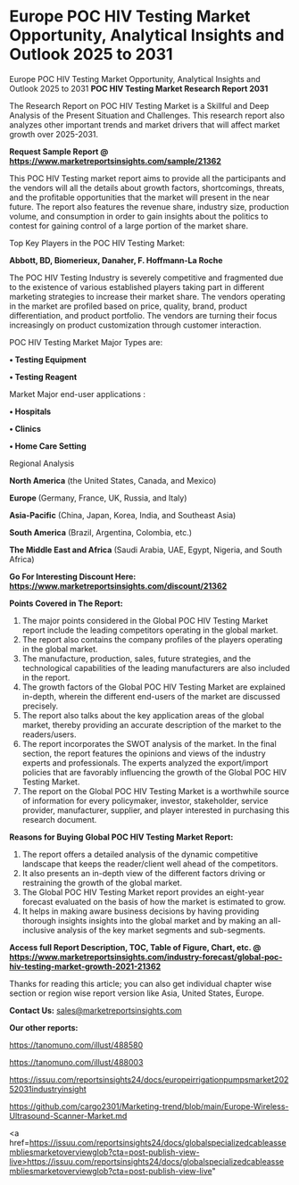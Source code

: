 # Europe POC HIV Testing Market Opportunity, Analytical Insights and Outlook 2025 to 2031
 Europe POC HIV Testing Market Opportunity, Analytical Insights and Outlook 2025 to 2031
<strong>POC HIV Testing Market Research Report 2031</strong>

The Research Report on POC HIV Testing Market is a Skillful and Deep Analysis of the Present Situation and Challenges. This research report also analyzes other important trends and market drivers that will affect market growth over 2025-2031.

<strong>Request Sample Report @ <a href=https://www.marketreportsinsights.com/sample/21362>https://www.marketreportsinsights.com/sample/21362</a></strong>

This POC HIV Testing market report aims to provide all the participants and the vendors will all the details about growth factors, shortcomings, threats, and the profitable opportunities that the market will present in the near future. The report also features the revenue share, industry size, production volume, and consumption in order to gain insights about the politics to contest for gaining control of a large portion of the market share.

Top Key Players in the POC HIV Testing Market:

<strong>Abbott, BD, Biomerieux, Danaher, F. Hoffmann-La Roche</strong>

The POC HIV Testing Industry is severely competitive and fragmented due to the existence of various established players taking part in different marketing strategies to increase their market share. The vendors operating in the market are profiled based on price, quality, brand, product differentiation, and product portfolio. The vendors are turning their focus increasingly on product customization through customer interaction.

POC HIV Testing Market Major Types are:

<strong>• Testing Equipment

• Testing Reagent</strong>

Market Major end-user applications :

<strong>• Hospitals

• Clinics

• Home Care Setting</strong>

Regional Analysis

</u><strong><b>North America</b></strong> (the United States, Canada, and Mexico)

<strong><b>Europe </b></strong>(Germany, France, UK, Russia, and Italy)

<strong><b>Asia-Pacific</b></strong> (China, Japan, Korea, India, and Southeast Asia)

<strong><b>South America</b></strong> (Brazil, Argentina, Colombia, etc.)

<strong><b>The Middle East and Africa</b></strong> (Saudi Arabia, UAE, Egypt, Nigeria, and South Africa)

<strong>Go For Interesting Discount Here: <a href=https://www.marketreportsinsights.com/discount/21362>https://www.marketreportsinsights.com/discount/21362</a></strong>

<strong>Points Covered in The Report:</strong>
<ol>
  <li>The major points considered in the Global POC HIV Testing Market report include the leading competitors operating in the global market.</li>
  <li>The report also contains the company profiles of the players operating in the global market.</li>
  <li>The manufacture, production, sales, future strategies, and the technological capabilities of the leading manufacturers are also included in the report.</li>
  <li>The growth factors of the Global POC HIV Testing Market are explained in-depth, wherein the different end-users of the market are discussed precisely.</li>
  <li>The report also talks about the key application areas of the global market, thereby providing an accurate description of the market to the readers/users.</li>
  <li>The report incorporates the SWOT analysis of the market. In the final section, the report features the opinions and views of the industry experts and professionals. The experts analyzed the export/import policies that are favorably influencing the growth of the Global POC HIV Testing Market.</li>
  <li>The report on the Global POC HIV Testing Market is a worthwhile source of information for every policymaker, investor, stakeholder, service provider, manufacturer, supplier, and player interested in purchasing this research document.</li>
</ol>
<strong>Reasons for Buying Global POC HIV Testing Market Report:</strong>

<ol>
  <li>The report offers a detailed analysis of the dynamic competitive landscape that keeps the reader/client well ahead of the competitors.</li>
  <li>It also presents an in-depth view of the different factors driving or restraining the growth of the global market.</li>
  <li>The Global POC HIV Testing Market report provides an eight-year forecast evaluated on the basis of how the market is estimated to grow.</li>
  <li>It helps in making aware business decisions by having providing thorough insights insights into the global market and by making an all-inclusive analysis of the key market segments and sub-segments.</li>
</ol>
<strong>Access full Report Description, TOC, Table of Figure, Chart, etc. @ <a href=https://www.marketreportsinsights.com/industry-forecast/global-poc-hiv-testing-market-growth-2021-21362>https://www.marketreportsinsights.com/industry-forecast/global-poc-hiv-testing-market-growth-2021-21362</a></strong>


Thanks for reading this article; you can also get individual chapter wise section or region wise report version like Asia, United States, Europe.

<strong>Contact Us:</strong>
sales@marketreportsinsights.com

<strong>Our other reports:</strong>

<a href=https://tanomuno.com/illust/488580>https://tanomuno.com/illust/488580</a>

<a href=https://tanomuno.com/illust/488003>https://tanomuno.com/illust/488003</a>

<a href=https://issuu.com/reportsinsights24/docs/europeirrigationpumpsmarket20252031industryinsight>https://issuu.com/reportsinsights24/docs/europeirrigationpumpsmarket20252031industryinsight</a>

<a href=https://github.com/cargo2301/Marketing-trend/blob/main/Europe-Wireless-Ultrasound-Scanner-Market.md>https://github.com/cargo2301/Marketing-trend/blob/main/Europe-Wireless-Ultrasound-Scanner-Market.md</a>

<a href=https://issuu.com/reportsinsights24/docs/globalspecializedcableassembliesmarketoverviewglob?cta=post-publish-view-live>https://issuu.com/reportsinsights24/docs/globalspecializedcableassembliesmarketoverviewglob?cta=post-publish-view-live</a>"
